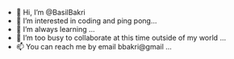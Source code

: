 - 👋 Hi, I’m @BasilBakri
- 👀 I’m interested in coding and ping pong...
- 🌱 I’m always learning ...
- 💞️ I’m too busy to collaborate at this time outside of my world ...
- 📫 You can reach me by email bbakri@gmail ...

<!---
BasilBakri is a ✨ special ✨ repository because its `README.md` (this file) appears on your GitHub profile.
You can click the Preview link to take a look at your changes.
--->
